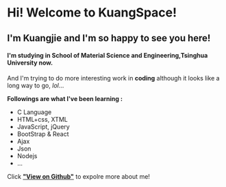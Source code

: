 # Hi! Welcome to KuangSpace! 

## I'm **Kuangjie** and I'm so happy to see you here!

#### I'm studying in **School of Material Science and Engineering,Tsinghua University** now.

And I'm trying to do more interesting work in **coding** although it looks like a long way to go, *lol*...

**Followings are what I've been learning :**

* C Language
* HTML+css, XTML
* JavaScript, jQuery
* BootStrap & React
* Ajax
* Json
* Nodejs
* ...

Click [**"View on Github"**](https://github.com/KuangJie7) to expolre more about me!
